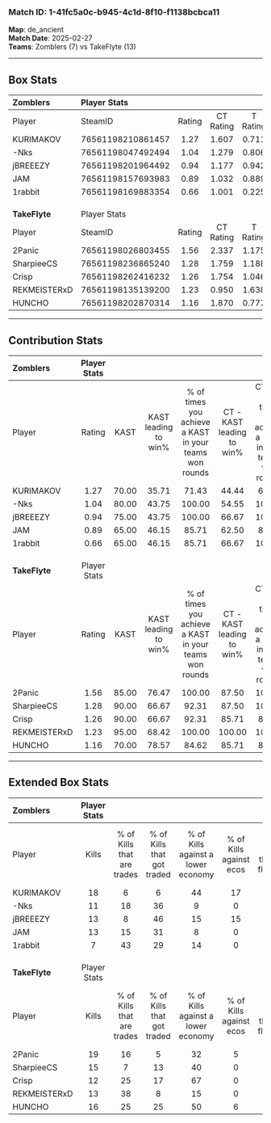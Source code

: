 ### Match ID: 1-41fc5a0c-b945-4c1d-8f10-f1138bcbca11  
**Map**: de_ancient  
**Match Date**: 2025-02-27  
**Teams**: Zomblers (7) vs TakeFlyte (13)  

---  

## Box Stats  

| **Zomblers**  | Player Stats      |        |           |          |       |       |       |         |        |      |     |
| :- | :- | :-: | :-: | :-: | :-: | :-: | :-: | :-: | :-: | :-: | :-: |
| Player        | SteamID           | Rating | CT Rating | T Rating | KAST  |  ADR  | Kills | Assists | Deaths | K/D  | HS% |
| KURIMAKOV     | 76561198210861457 |  1.27  |   1.607   |  0.711   | 70.00 | 68.1  |  18   |    5    |   12   | 1.50 | 66  |
| -Nks          | 76561198047492494 |  1.04  |   1.279   |  0.806   | 80.00 | 84.3  |  11   |    9    |   15   | 0.73 | 81  |
| jBREEEZY      | 76561198201964492 |  0.94  |   1.177   |  0.942   | 75.00 | 62.7  |  13   |    4    |   17   | 0.76 | 38  |
| JAM           | 76561198157693983 |  0.89  |   1.032   |  0.889   | 65.00 | 75.0  |  13   |    2    |   17   | 0.76 | 76  |
| 1rabbit       | 76561198169883354 |  0.66  |   1.001   |  0.225   | 65.00 | 49.6  |   7   |    8    |   14   | 0.50 | 57  |
|               |                   |        |           |          |       |       |       |         |        |      |     |
|               |                   |        |           |          |       |       |       |         |        |      |     |
|               |                   |        |           |          |       |       |       |         |        |      |     |
| **TakeFlyte** | Player Stats      |        |           |          |       |       |       |         |        |      |     |
| Player        | SteamID           | Rating | CT Rating | T Rating | KAST  |  ADR  | Kills | Assists | Deaths | K/D  | HS% |
| 2Panic        | 76561198026803455 |  1.56  |   2.337   |  1.175   | 85.00 | 106.2 |  19   |    2    |   11   | 1.73 | 52  |
| SharpieeCS    | 76561198236865240 |  1.28  |   1.759   |  1.188   | 90.00 | 86.6  |  15   |    7    |   15   | 1.00 | 46  |
| Crisp         | 76561198262416232 |  1.26  |   1.754   |  1.046   | 90.00 | 67.6  |  12   |   10    |   9    | 1.33 |  8  |
| REKMEISTERxD  | 76561198135139200 |  1.23  |   0.950   |  1.638   | 95.00 | 68.4  |  13   |    8    |   13   | 1.00 | 69  |
| HUNCHO        | 76561198202870314 |  1.16  |   1.870   |  0.777   | 70.00 | 77.9  |  16   |    4    |   14   | 1.14 | 62  |
---  

## Contribution Stats  

| **Zomblers**  | Player Stats |       |                      |                                                        |                           |                                                             |                          |                                                            |
| :- | :-: | :-: | :-: | :-: | :-: | :-: | :-: | :-: |
| Player        |    Rating    | KAST  | KAST leading to win% | % of times you achieve a KAST in your teams won rounds | CT - KAST leading to win% | CT - % of times you achieve a KAST in your teams won rounds | T - KAST leading to win% | T - % of times you achieve a KAST in your teams won rounds |
| KURIMAKOV     |     1.27     | 70.00 |        35.71         |                         71.43                          |           44.44           |                            66.67                            |          20.00           |                           100.00                           |
| -Nks          |     1.04     | 80.00 |        43.75         |                         100.00                         |           54.55           |                           100.00                            |          20.00           |                           100.00                           |
| jBREEEZY      |     0.94     | 75.00 |        43.75         |                         100.00                         |           66.67           |                           100.00                            |          14.29           |                           100.00                           |
| JAM           |     0.89     | 65.00 |        46.15         |                         85.71                          |           62.50           |                            83.33                            |          20.00           |                           100.00                           |
| 1rabbit       |     0.66     | 65.00 |        46.15         |                         85.71                          |           66.67           |                           100.00                            |           0.00           |                            0.00                            |
|               |              |       |                      |                                                        |                           |                                                             |                          |                                                            |
|               |              |       |                      |                                                        |                           |                                                             |                          |                                                            |
|               |              |       |                      |                                                        |                           |                                                             |                          |                                                            |
| **TakeFlyte** | Player Stats |       |                      |                                                        |                           |                                                             |                          |                                                            |
| Player        |    Rating    | KAST  | KAST leading to win% | % of times you achieve a KAST in your teams won rounds | CT - KAST leading to win% | CT - % of times you achieve a KAST in your teams won rounds | T - KAST leading to win% | T - % of times you achieve a KAST in your teams won rounds |
| 2Panic        |     1.56     | 85.00 |        76.47         |                         100.00                         |           87.50           |                           100.00                            |          66.67           |                           100.00                           |
| SharpieeCS    |     1.28     | 90.00 |        66.67         |                         92.31                          |           87.50           |                           100.00                            |          50.00           |                           83.33                            |
| Crisp         |     1.26     | 90.00 |        66.67         |                         92.31                          |           85.71           |                            85.71                            |          54.55           |                           100.00                           |
| REKMEISTERxD  |     1.23     | 95.00 |        68.42         |                         100.00                         |          100.00           |                           100.00                            |          50.00           |                           100.00                           |
| HUNCHO        |     1.16     | 70.00 |        78.57         |                         84.62                          |           85.71           |                            85.71                            |          71.43           |                           83.33                            |
---  

## Extended Box Stats  

| **Zomblers**  | Player Stats |                            |                            |                                    |                         |                              |                                 |        |                             |                                     |                          |                               |                            |
| :- | :-: | :-: | :-: | :-: | :-: | :-: | :-: | :-: | :-: | :-: | :-: | :-: | :-: |
| Player        |    Kills     | % of Kills that are trades | % of Kills that got traded | % of Kills against a lower economy | % of Kills against ecos | % of Kills that are flawless | % of Kills that are close duels | Deaths | % of Deaths that get traded | % of Deaths against a lower economy | % of Deaths against ecos | % of Deaths that are flawless | % of Deaths that are close |
| KURIMAKOV     |      18      |             6              |             6              |                 44                 |           17            |              72              |                6                |   12   |              0              |                  8                  |            0             |              75               |             8              |
| -Nks          |      11      |             18             |             36             |                 9                  |            0            |              64              |                9                |   15   |             13              |                 20                  |            7             |              33               |             7              |
| jBREEEZY      |      13      |             8              |             46             |                 15                 |           15            |              38              |               15                |   17   |             24              |                 18                  |            6             |              65               |             6              |
| JAM           |      13      |             15             |             31             |                 8                  |            0            |              38              |                8                |   17   |             18              |                 18                  |            6             |              71               |             6              |
| 1rabbit       |      7       |             43             |             29             |                 14                 |            0            |              71              |                0                |   14   |              7              |                 14                  |            0             |              57               |             7              |
|               |              |                            |                            |                                    |                         |                              |                                 |        |                             |                                     |                          |                               |                            |
|               |              |                            |                            |                                    |                         |                              |                                 |        |                             |                                     |                          |                               |                            |
|               |              |                            |                            |                                    |                         |                              |                                 |        |                             |                                     |                          |                               |                            |
| **TakeFlyte** | Player Stats |                            |                            |                                    |                         |                              |                                 |        |                             |                                     |                          |                               |                            |
| Player        |    Kills     | % of Kills that are trades | % of Kills that got traded | % of Kills against a lower economy | % of Kills against ecos | % of Kills that are flawless | % of Kills that are close duels | Deaths | % of Deaths that get traded | % of Deaths against a lower economy | % of Deaths against ecos | % of Deaths that are flawless | % of Deaths that are close |
| 2Panic        |      19      |             16             |             5              |                 32                 |            5            |              63              |                0                |   11   |             27              |                 27                  |            0             |              45               |             18             |
| SharpieeCS    |      15      |             7              |             13             |                 40                 |            0            |              47              |               20                |   15   |             33              |                 40                  |            7             |              60               |             7              |
| Crisp         |      12      |             25             |             17             |                 67                 |            0            |              58              |                0                |   9    |             22              |                 22                  |            0             |              78               |             22             |
| REKMEISTERxD  |      13      |             38             |             8              |                 15                 |            0            |              62              |                8                |   13   |             38              |                 38                  |            0             |              46               |             0              |
| HUNCHO        |      16      |             25             |             25             |                 50                 |            6            |              63              |                6                |   14   |             14              |                 43                  |            7             |              57               |             0              |
